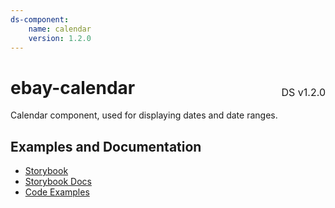 ```yaml
---
ds-component:
    name: calendar
    version: 1.2.0
---
```


<h1 style='display: flex; justify-content: space-between; align-items: center;'>
    <span>
        ebay-calendar
    </span>
    <span style='font-weight: normal; font-size: medium; margin-bottom: -15px;'>
        DS v1.2.0
    </span>
</h1>

Calendar component, used for displaying dates and date ranges.

## Examples and Documentation

-   [Storybook](https://ebay.github.io/ebayui-core/?path=/story/dialogs-ebay-date-textbox)
-   [Storybook Docs](https://ebay.github.io/ebayui-core/?path=/docs/dialogs-ebay-date-textbox)
-   [Code Examples](https://github.com/eBay/ebayui-core/tree/master/src/components/ebay-date-textbox/examples)
